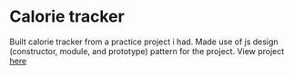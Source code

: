 # Calorie tracker
Built calorie tracker from a practice project i had. Made use of js design (constructor, module, and prototype) pattern for the project. View project [here]()
